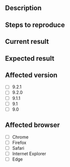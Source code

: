 <!-- 
  Please read contribution guideline first: https://github.com/dnnsoftware/Dnn.Platform/blob/development/CONTRIBUTING.md 
  Any potential security issues should be sent to security@dnnsoftware.com, rather than posted on GitHub
-->
## Description 

## Steps to reproduce

## Current result

## Expected result

## Affected version

<!-- Check all that apply and add more if necessary -->

* [ ] 9.2.1
* [ ] 9.2.0
* [ ] 9.1.1
* [ ] 9.1
* [ ] 9.0

## Affected browser

<!-- 
  Check all that apply and add more if necessary.
  If possible, please also specify exact versions and mention the operating system
-->

* [ ] Chrome
* [ ] Firefox
* [ ] Safari
* [ ] Internet Explorer
* [ ] Edge
